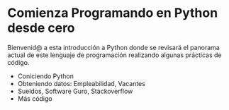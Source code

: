 # Comienza Programando en Python desde cero
Bienvenid@ a esta introducción a Python donde se revisará el panorama actual de este lenguaje de programación realizando algunas prácticas de código.

- Coniciendo Python
- Obteniendo datos: Empleabilidad, Vacantes
- Sueldos, Software Guro, Stackoverflow
- Más código

